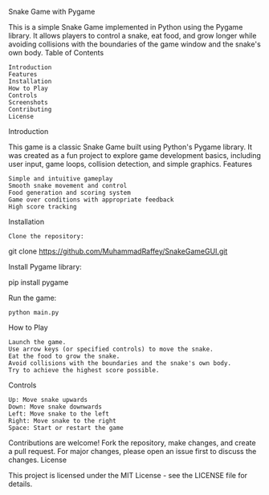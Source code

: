 Snake Game with Pygame

This is a simple Snake Game implemented in Python using the Pygame library. It allows players to control a snake, eat food, and grow longer while avoiding collisions with the boundaries of the game window and the snake's own body.
Table of Contents

    Introduction
    Features
    Installation
    How to Play
    Controls
    Screenshots
    Contributing
    License

Introduction

This game is a classic Snake Game built using Python's Pygame library. It was created as a fun project to explore game development basics, including user input, game loops, collision detection, and simple graphics.
Features

    Simple and intuitive gameplay
    Smooth snake movement and control
    Food generation and scoring system
    Game over conditions with appropriate feedback
    High score tracking

Installation

    Clone the repository:

git clone https://github.com/MuhammadRaffey/SnakeGameGUI.git

Install Pygame library:

pip install pygame

Run the game:

    python main.py

How to Play

    Launch the game.
    Use arrow keys (or specified controls) to move the snake.
    Eat the food to grow the snake.
    Avoid collisions with the boundaries and the snake's own body.
    Try to achieve the highest score possible.

Controls

    Up: Move snake upwards
    Down: Move snake downwards
    Left: Move snake to the left
    Right: Move snake to the right
    Space: Start or restart the game


Contributions are welcome! Fork the repository, make changes, and create a pull request. For major changes, please open an issue first to discuss the changes.
License

This project is licensed under the MIT License - see the LICENSE file for details.
